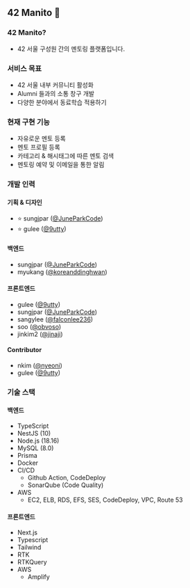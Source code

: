 ## 42 Manito 👋
### 42 Manito?
- 42 서울 구성원 간의 멘토링 플랫폼입니다.
### 서비스 목표
- 42 서울 내부 커뮤니티 활성화
- Alumni 들과의 소통 창구 개발
- 다양한 분야에서 동료학습 적용하기
### 현재 구현 기능
- 자유로운 멘토 등록
- 멘토 프로필 등록
- 카테고리 & 해시태그에 따른 멘토 검색
- 멘토링 예약 및 이메일을 통한 알림

### 개발 인력
#### 기획 & 디자인
- ⭐️ sungjpar ([@JuneParkCode](https://github.com/JuneParkCode))
- ⭐ gulee ([@9utty](https://github.com/9utty))
#### 백엔드
- sungjpar ([@JuneParkCode](https://github.com/JuneParkCode))
- myukang ([@koreanddinghwan](https://github.com/koreanddinghwan))
#### 프론트엔드
- gulee ([@9utty](https://github.com/9utty))
- sungjpar ([@JuneParkCode](https://github.com/JuneParkCode))
- sangylee ([@falconlee236](https://github.com/falconlee236))
- soo ([@obvoso](https://github.com/obvoso))
- jinkim2 ([@jinaji](https://github.com/jinaji))

#### Contributor
- nkim ([@nyeoni](https://github.com/nyeoni))
- gulee ([@9utty](https://github.com/9utty))

### 기술 스택
#### 백엔드
- TypeScript
- NestJS (10)
- Node.js (18.16)
- MySQL (8.0)
- Prisma
- Docker
- CI/CD
  - Github Action, CodeDeploy
  - SonarQube (Code Quality)
- AWS
  - EC2, ELB, RDS, EFS, SES, CodeDeploy, VPC, Route 53
#### 프론트엔드
- Next.js
- Typescript
- Tailwind
- RTK
- RTKQuery
- AWS
  - Amplify
<!--

**Here are some ideas to get you started:**

🙋‍♀️ A short introduction - what is your organization all about?
🌈 Contribution guidelines - how can the community get involved?
👩‍💻 Useful resources - where can the community find your docs? Is there anything else the community should know?
🍿 Fun facts - what does your team eat for breakfast?
🧙 Remember, you can do mighty things with the power of [Markdown](https://docs.github.com/github/writing-on-github/getting-started-with-writing-and-formatting-on-github/basic-writing-and-formatting-syntax)
-->
